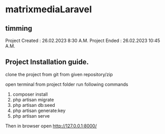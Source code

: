 # matrixmediaLaravel

## timming
Project Created : 26.02.2023   8:30 A.M.
Project Ended : 26.02.2023   10:45 A.M.

## Project Installation guide.
clone the project from git from given repository/zip

open terminal from project folder
run following commands

1. composer install
2. php artisan migrate
3. php artisan db:seed
4. php artisan generate:key
5. php artisan serve

Then in browser open 
http://127.0.0.1:8000/


